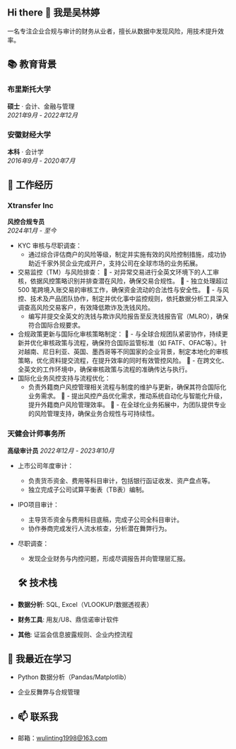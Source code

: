 ## Hi there 👋 我是吴林婷
一名专注企业合规与审计的财务从业者，擅长从数据中发现风险，用技术提升效率。

## 📚 教育背景

### **布里斯托大学**  
**硕士** · 会计、金融与管理  
_2021年9月 - 2022年12月_  

### **安徽财经大学**  
**本科** · 会计学  
_2016年9月 - 2020年7月_  

## 💼 工作经历

### **Xtransfer Inc**  
**风控合规专员**  
_2024年1月 - 至今_  
- KYC 审核与尽职调查：
  - 通过综合评估商户的风险等级，制定并实施有效的风险控制措施，成功协助近千家外贸企业完成开户，支持公司在全球市场的业务拓展。
- 交易监控（TM）与风险排查：
 - 对异常交易进行全英文环境下的人工审核，依据风控策略识别并排查潜在风险，确保交易合规性。
 - 独立处理超过 500 笔跨境入账交易的审核工作，确保资金流动的合法性与安全性。
 - 与风控、技术及产品团队协作，制定并优化事中监控规则，依托数据分析工具深入调查高风险交易客户，有效降低欺诈及洗钱风险。
  - 编写并提交全英文的洗钱与欺诈风险报告至反洗钱报告官（MLRO），确保符合国际合规要求。
- 合规政策更新与国际化审核策略制定：
 - 与全球合规团队紧密协作，持续更新并优化审核政策与流程，确保符合国际监管标准（如 FATF、OFAC等）。针对越南、尼日利亚、英国、墨西哥等不同国家的企业背景，制定本地化的审核策略，优化资料提交流程，在提升效率的同时有效管控风险。
 - 在跨文化、全英文的工作环境中，确保审核政策与流程的准确传达与执行。
- 国际化业务风控支持与流程优化：
  - 负责外籍商户风控管理相关流程与制度的维护与更新，确保其符合国际化业务需求。
 - 提出风控产品优化需求，推动系统自动化与智能化升级，提升外籍商户风险管理效率。
 - 在全球化业务拓展中，为团队提供专业的风险管理支持，确保业务合规性与可持续性。

### **天健会计师事务所**  
**高级审计员** 
_2022年12月 - 2023年10月_  
- 上市公司年度审计：  
  - 负责货币资金、费用等科目审计，包括银行函证收发、资产盘点等。  
  - 独立完成子公司试算平衡表（TB表）编制。  
- IPO项目审计：  
  - 主导货币资金与费用科目底稿，完成子公司全科目审计。  
  - 协作券商完成发行人流水核查，分析潜在舞弊行为。  
- 尽职调查：  
  - 发现企业财务与内控问题，形成尽调报告并向管理层汇报。
 
  ## 🛠️ 技术栈  
- **数据分析**: SQL, Excel（VLOOKUP/数据透视表）  
- **财务工具**: 用友/U8、鼎信诺审计软件  
- **其他**: 证监会信息披露规则、企业内控流程  

## 🌱 我最近在学习  
- Python 数据分析（Pandas/Matplotlib）  
- 企业反舞弊与合规管理

- ## 📫 联系我  
- 邮箱：[wulinting1998@163.com](mailto:wulinting1998@163.com)  
